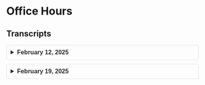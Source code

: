 # Office Hours

## Transcripts
<div class="faq-container" style="font-family: Arial, sans-serif;">
  <details style="margin-bottom: 10px; border: 1px solid #e0e0e0; border-radius: 5px; padding: 10px;">
    <summary style="font-size: 16px; font-weight: bold; cursor: pointer; color: #2b2b2b;">
      February 12, 2025
    </summary>
    <p style="margin-top: 10px; font-size: 14px; color: #555;">No transcript available</p>
  </details>

  <details style="margin-bottom: 10px; border: 1px solid #e0e0e0; border-radius: 5px; padding: 10px;">
    <summary style="font-size: 16px; font-weight: bold; cursor: pointer; color: #2b2b2b;">
      February 19, 2025
    </summary>
    <p style="margin-top: 10px; font-size: 14px; color: #555;">[Organizer 1] 17:04:42<br>
      Okay, I think we can get started. If everyone has any questions, feel free to ask.<br>
      [Participant 1] 17:05:31<br>
      I have a question regarding the libraries. Are we allowed to use any of the libraries or there are the limitations that we have to use certain libraries for this project?<br>
      [Participant 1] 17:05:43<br>
      Because the libraries was not mentioned in the GitHub repository or anywhere from where the data sources was being downloaded.<br>
      [Organizer 2] 17:05:57<br>
      I… Yeah, I think that as long as you as you provide the libraries that you are using in the environment demo file is not going to be any kind of probably with that.<br>
      [Organizer 1] 17:05:57<br>
      Go on a second.<br>
      [Organizer 2] 17:06:26<br>
      But keep in mind that you have to that the libraries that you use have to be like Micro Konda, Micromambamba.<br>
      [Participant 1] 17:06:26<br>
      Thank you.<br>
      [Organizer 2] 17:06:37<br>
      Is able to install on their dependencies dependencies that do need to run your script so check that before submitting anything?<br>
      [Organizer 2] 17:06:49<br>
      With all that said, you won't have any kind of trouble.<br>
      [Participant 1] 17:06:54<br>
      Sure, sure.<br>
      [Organizer 2] 17:06:58<br>
      You're welcome.<br>
      [Participant 1] 17:11:56<br>
      This submission for this project is being postponed to 21st April, right?<br>
      [Organizer 2] 17:12:03<br>
      Yeah, yesterday, I think that yesterday it was yesterday when we announced that we are moving the deadline to The 21st, yeah.<br>
      [Organizer 2] 17:12:20<br>
      And also you should have 10 extra submissions so don't worry on going over in the submission process.<br>
      [Organizer 2] 17:12:31<br>
      Because we gave you a little bit more submission.<br>
      [Organizer 1] 17:12:42<br>
      Hello, Participant 3. So you just joined the call if you have any question we'll just feel free to ask any question. We're just waiting for new participant if they need any help.<br>
      [Participant 2] 17:12:55<br>
      I actually had one question. As I was like processing the density data, I think this was asked in the forum. I don't recall what the answer was. Maybe it was already resolved.<br>
      [Participant 2] 17:13:05<br>
      But some of the density data has like values of like like 9e to the 32. Is this like supposed to be treated as like noise or Or like the true, I mean, obviously it's not the true value because it seems to be like a non-trending value.<br>
      [Participant 2] 17:13:26<br>
      Are we supposed to handle these by like throwing these density data away or Yeah, how would we like handle those like particular rows?<br>
      [Organizer 2] 17:13:36<br>
      Yeah, exactly. Those are like Python, float 32 infinite values So yeah, you have to discard all of them.<br>
      [Participant 2] 17:13:48<br>
      Okay, sounds good.<br>
      [Organizer 2] 17:13:51<br>
      Also, it could be some values that are over CETO, like, I don't know.<br>
      [Organizer 2] 17:14:00<br>
      1 to a power of 20 or something like that, you also have to discard the those So we only have values, real values are just the only one that are under 10 to the minus 7.<br>
      [Participant 2] 17:14:17<br>
      I see. So we should, anything above 10 to the negative 7.<br>
      [Participant 2] 17:14:22<br>
      We should throw away essentially in the density data.<br>
      [Organizer 2] 17:14:25<br>
      Yeah, that's it.<br>
      [Participant 3] 17:14:31<br>
      I just got a couple questions here. About the submissions.<br>
      [Participant 3] 17:14:38<br>
      The first one, I'm guessing for the 80 submission limit is per team, not per a person.<br>
      [Organizer 2] 17:14:47<br>
      Yeah, it's per team.<br>
      [Participant 3] 17:14:49<br>
      Per team okay um Another question is, did you guys So we had a submission. Did you guys like rerun them? Because we had one and then it seemed like another one came through and we got a different score.<br>
      [Participant 3] 17:14:59<br>
      So I was wondering if you guys would be<br>
      [Organizer 2] 17:15:03<br>
      Yeah, we will run maybe you have one that has a perfect score Like one.<br>
      [Participant 3] 17:15:08<br>
      Yeah, yeah, yeah. That's what happened, yeah.<br>
      [Organizer 2] 17:15:11<br>
      Yeah, we have some errors in the scoring file. So we have to rerun it.<br>
      [Participant 3] 17:15:16<br>
      Okay, so you guys, so now… Okay, so you re-ran them and now that's the correct score now is what's in there.<br>
      [Organizer 2] 17:15:25<br>
      Yeah. That's correct.<br>
      [Participant 3] 17:15:26<br>
      Okay. And then let me just clarify with the ghost data. I think I saw in the discussion that you guys are going to go back through and add some of the missing files.<br>
      [Organizer 3] 17:15:40<br>
      Yeah, the way that that works is there are multiple satellites and we were just missing data from a couple of them that covered the time frame that's missing.<br>
      [Organizer 3] 17:15:49<br>
      And we were not aware of that. Until somebody pointed it out. So we're just going to go back through and we'll process that data from the satellites that we initially didn't have.<br>
      [Participant 3] 17:16:00<br>
      Okay. I need to just throw it in that Dropbox, same Dropbox.<br>
      [Organizer 3] 17:16:03<br>
      Yep. And we will send out an email whenever that goes up.<br>
      [Participant 3] 17:16:07<br>
      Okay. And then, yeah, I think that's… I think that's all I had. Thank you.<br>
      [Organizer 2] 17:16:20<br>
      In any case, we try to keep the wiki app like updated So if you are looking into the different versions of the wiki, you could see if we made any change So try to use the wiki as your guidance.<br>
      [Participant 2] 17:25:14<br>
      Hello. Yes, since someone's asking a question, if I could maybe ask maybe a little more obvious question, just like more of a confirmation It seems like the performance metrics or the scoring is based on the MSIS baseline I'm assuming that means that you guys are taking the initial state and then<br>
      [Participant 2] 17:25:37<br>
      Using the propagation. With the MSIS model at the locations of the propagator's states and then using that to compare against the true densities provided by the the spacecraft data sets that you provided.<br>
      [Participant 2] 17:25:53<br>
      Is that the case where that's what you're comparing? They're using the MSS to in line with the density inputs for the propagator<br>
      [Organizer 2] 17:26:13<br>
      Yeah, well, what we do is that we… Yes, introduce to the proprietor the MCIS model.<br>
      [Organizer 2] 17:26:22<br>
      We give to it the initial state and just retrieve the density values.<br>
      [Organizer 2] 17:26:28<br>
      And then we apply our rolling mean to get the orbital mean the orbital mean values.<br>
      [Organizer 2] 17:26:37<br>
      And to do so, to establish the window size we use the mean motion so we have we know more or less what is the orbital And… the orbit video.<br>
      [Organizer 2] 17:26:56<br>
      So that is how are we… scoring the MCs this slide.<br>
      [Participant 2] 17:27:03<br>
      Got it. And for the density predictions.<br>
      [Participant 2] 17:27:10<br>
      Well, obviously, I'm using… like the data set itself for like train test splitting But when the scoring is done, I'm assuming those like large values we mentioned, like the E, Any values above e to the negative 7.<br>
      [Participant 2] 17:27:27<br>
      When the predictions are being generated from the model. They're going to generate predictions for those indices and maybe on your evaluation, you'll have those metrics and then the errors will be compared to that metric.<br>
      [Participant 2] 17:27:43<br>
      Will you guys be throwing it away on your side as well for the prediction or for the estimation?<br>
      [Participant 2] 17:27:47<br>
      Or rather for the… For the scoring or should we like, what should we put in those indices where those predictions occur.<br>
      [Participant 2] 17:27:58<br>
      For comparison, should we put like zero or… put that in.<br>
      [Organizer 2] 17:28:01<br>
      Well you usually… Usually you are using machine learning models for other kinds of models.<br>
      [Organizer 2] 17:28:09<br>
      If you substitute those values with the number values with nons.<br>
      [Organizer 2] 17:28:15<br>
      It will work just fine. But what we do is to when we are going to score we apply as the threshold that you mentioned, 10 to the minus 7.<br>
      [Organizer 2] 17:28:28<br>
      On all the values that are over that scope, we are not taking into account in the scoring process.<br>
      [Participant 2] 17:28:36<br>
      Got it. Okay. Sounds good. So I'll kind of replicate that. I think like having… the scoring done on like a small like similar score to kind of evaluate how well the predictions are happening on my side before submitting would be helpful.<br>
      [Participant 2] 17:28:55<br>
      So I guess I will do the same approach. Yeah, thank you.<br>
      [Organizer 2] 17:28:59<br>
      Okay, great. Also, if you want the scoring script, you have it in the in the development kit of the challenge.<br>
      [Participant 2] 17:29:09<br>
      All right. Okay, I'll take a look at that too.<br>
      [Organizer 2] 17:29:14<br>
      Yeah, you can find it in the baseline directory as evaluation.py<br>
      [Participant 2] 17:29:22<br>
      Okay, sweet. Yeah, I haven't gotten that to that point yet, but I'll definitely check that out. That would save me a lot of time.<br>
      [Participant 2] 17:29:28<br>
      Thank you. Awesome. Take care.<br>
      [Organizer 2] 17:29:29<br>
      Sweet. You're welcome.<br>
      </p>
  </details>
</div>
